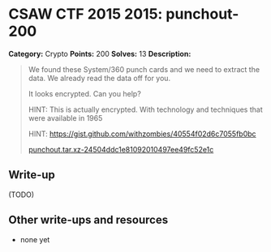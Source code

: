 # CSAW CTF 2015 2015: punchout-200

**Category:** Crypto
**Points:** 200
**Solves:** 13
**Description:**

> We found these System/360 punch cards and we need to extract the data. We already read the data off for you.
>
> It looks encrypted. Can you help?
>
> HINT: This is actually encrypted. With technology and techniques that were available in 1965
>
> HINT: https://gist.github.com/withzombies/40554f02d6c7055fb0bc
>
> [punchout.tar.xz-24504ddc1e81092010497ee49fc52e1c](punchout.tar.xz-24504ddc1e81092010497ee49fc52e1c)


## Write-up

(TODO)

## Other write-ups and resources

* none yet
